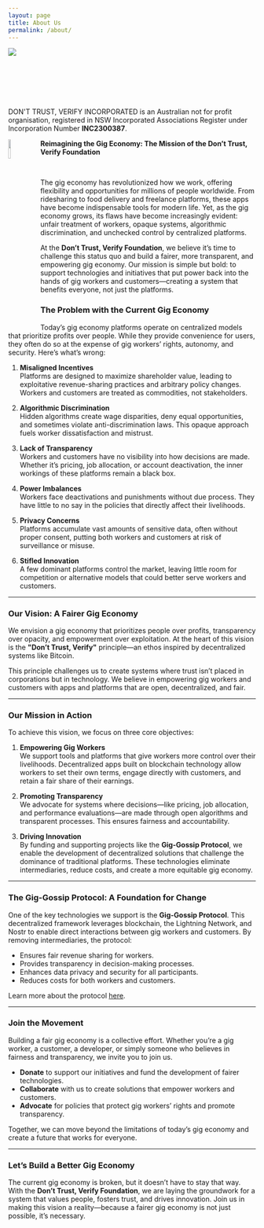 ```yaml
---
layout: page
title: About Us
permalink: /about/
---
```

<img src="{{site.baseurl}}/images/aboutus2.png" style="border-radius: 0px;min-height: 107px;object-fit: cover;overflow: hidden;"/>

DON'T TRUST, VERIFY INCORPORATED is an Australian not for profit organisation, registered in NSW Incorporated Associations Register under Incorporation Number **INC2300387**.


  <div class="container">
    <div class="row">
      <div class="col col-14 col-d-12">
        <div class="hero__inner">
          <img src="{{site.baseurl}}/images/newlogo.png" style="padding-right:15px;float:left" width="10%"/>
          <p class="hero__description">
          <strong>
          Reimagining the Gig Economy: The Mission of the Don’t Trust, Verify Foundation
          </strong>
          </p>
          <p>&nbsp;</p>
        </div>
      </div>
    </div>
  </div>


The gig economy has revolutionized how we work, offering flexibility and opportunities for millions of people worldwide. From ridesharing to food delivery and freelance platforms, these apps have become indispensable tools for modern life. Yet, as the gig economy grows, its flaws have become increasingly evident: unfair treatment of workers, opaque systems, algorithmic discrimination, and unchecked control by centralized platforms. 

At the **Don’t Trust, Verify Foundation**, we believe it’s time to challenge this status quo and build a fairer, more transparent, and empowering gig economy. Our mission is simple but bold: to support technologies and initiatives that put power back into the hands of gig workers and customers—creating a system that benefits everyone, not just the platforms.

### **The Problem with the Current Gig Economy**

Today’s gig economy platforms operate on centralized models that prioritize profits over people. While they provide convenience for users, they often do so at the expense of gig workers’ rights, autonomy, and security. Here’s what’s wrong:

1. **Misaligned Incentives**  
   Platforms are designed to maximize shareholder value, leading to exploitative revenue-sharing practices and arbitrary policy changes. Workers and customers are treated as commodities, not stakeholders.

2. **Algorithmic Discrimination**  
   Hidden algorithms create wage disparities, deny equal opportunities, and sometimes violate anti-discrimination laws. This opaque approach fuels worker dissatisfaction and mistrust.

3. **Lack of Transparency**  
   Workers and customers have no visibility into how decisions are made. Whether it’s pricing, job allocation, or account deactivation, the inner workings of these platforms remain a black box.

4. **Power Imbalances**  
   Workers face deactivations and punishments without due process. They have little to no say in the policies that directly affect their livelihoods.

5. **Privacy Concerns**  
   Platforms accumulate vast amounts of sensitive data, often without proper consent, putting both workers and customers at risk of surveillance or misuse.

6. **Stifled Innovation**  
   A few dominant platforms control the market, leaving little room for competition or alternative models that could better serve workers and customers.

---

### **Our Vision: A Fairer Gig Economy**

We envision a gig economy that prioritizes people over profits, transparency over opacity, and empowerment over exploitation. At the heart of this vision is the **"Don’t Trust, Verify"** principle—an ethos inspired by decentralized systems like Bitcoin. 

This principle challenges us to create systems where trust isn’t placed in corporations but in technology. We believe in empowering gig workers and customers with apps and platforms that are open, decentralized, and fair.

---

### **Our Mission in Action**

To achieve this vision, we focus on three core objectives:

1. **Empowering Gig Workers**  
   We support tools and platforms that give workers more control over their livelihoods. Decentralized apps built on blockchain technology allow workers to set their own terms, engage directly with customers, and retain a fair share of their earnings.

2. **Promoting Transparency**  
   We advocate for systems where decisions—like pricing, job allocation, and performance evaluations—are made through open algorithms and transparent processes. This ensures fairness and accountability.

3. **Driving Innovation**  
   By funding and supporting projects like the **Gig-Gossip Protocol**, we enable the development of decentralized solutions that challenge the dominance of traditional platforms. These technologies eliminate intermediaries, reduce costs, and create a more equitable gig economy.

---

### **The Gig-Gossip Protocol: A Foundation for Change**

One of the key technologies we support is the **Gig-Gossip Protocol**. This decentralized framework leverages blockchain, the Lightning Network, and Nostr to enable direct interactions between gig workers and customers. By removing intermediaries, the protocol:

- Ensures fair revenue sharing for workers.  
- Provides transparency in decision-making processes.  
- Enhances data privacy and security for all participants.  
- Reduces costs for both workers and customers.  

Learn more about the protocol [here](https://gig-gossip.org).

---

### **Join the Movement**

Building a fair gig economy is a collective effort. Whether you’re a gig worker, a customer, a developer, or simply someone who believes in fairness and transparency, we invite you to join us.

- **Donate** to support our initiatives and fund the development of fairer technologies.  
- **Collaborate** with us to create solutions that empower workers and customers.  
- **Advocate** for policies that protect gig workers’ rights and promote transparency.  

Together, we can move beyond the limitations of today’s gig economy and create a future that works for everyone.

---

### **Let’s Build a Better Gig Economy**

The current gig economy is broken, but it doesn’t have to stay that way. With the **Don’t Trust, Verify Foundation**, we are laying the groundwork for a system that values people, fosters trust, and drives innovation. Join us in making this vision a reality—because a fairer gig economy is not just possible, it’s necessary.  

